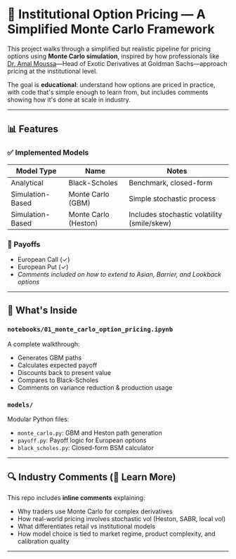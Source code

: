 # 🧠 Institutional Option Pricing — A Simplified Monte Carlo Framework

This project walks through a simplified but realistic pipeline for pricing options using **Monte Carlo simulation**, inspired by how professionals like [Dr. Amal Moussa](https://www.goldmansachs.com/our-firm/people/leadership/amal-moussa.html)—Head of Exotic Derivatives at Goldman Sachs—approach pricing at the institutional level.

The goal is **educational**: understand how options are priced in practice, with code that's simple enough to learn from, but includes comments showing how it's done at scale in industry.

---

## 📊 Features

### ✅ Implemented Models
| Model Type        | Name                  | Notes |
|-------------------|-----------------------|-------|
| Analytical        | Black-Scholes         | Benchmark, closed-form |
| Simulation-Based  | Monte Carlo (GBM)     | Simple stochastic process |
| Simulation-Based  | Monte Carlo (Heston)  | Includes stochastic volatility (smile/skew) |

### 🧾 Payoffs
- European Call (✓)
- European Put (✓)
- *Comments included on how to extend to Asian, Barrier, and Lookback options*

---

## 🧪 What's Inside

### `notebooks/01_monte_carlo_option_pricing.ipynb`
A complete walkthrough:
- Generates GBM paths
- Calculates expected payoff
- Discounts back to present value
- Compares to Black-Scholes
- Comments on variance reduction & production usage

### `models/`
Modular Python files:
- `monte_carlo.py`: GBM and Heston path generation
- `payoff.py`: Payoff logic for European options
- `black_scholes.py`: Closed-form BSM calculator

---

## 🔍 Industry Comments (🧠 Learn More)

This repo includes **inline comments** explaining:
- Why traders use Monte Carlo for complex derivatives
- How real-world pricing involves stochastic vol (Heston, SABR, local vol)
- What differentiates retail vs institutional models
- How model choice is tied to market regime, product complexity, and calibration quality

---
